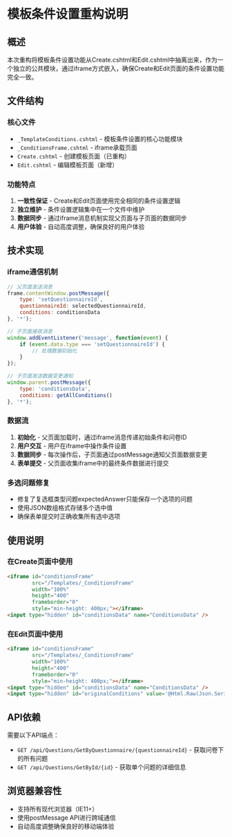 # 模板条件设置重构说明

## 概述

本次重构将模板条件设置功能从Create.cshtml和Edit.cshtml中抽离出来，作为一个独立的公共模块，通过iframe方式嵌入，确保Create和Edit页面的条件设置功能完全一致。

## 文件结构

### 核心文件
- `_TemplateConditions.cshtml` - 模板条件设置的核心功能模块
- `_ConditionsFrame.cshtml` - iframe承载页面
- `Create.cshtml` - 创建模板页面（已重构）
- `Edit.cshtml` - 编辑模板页面（新增）

### 功能特点
1. **一致性保证** - Create和Edit页面使用完全相同的条件设置逻辑
2. **独立维护** - 条件设置逻辑集中在一个文件中维护
3. **数据同步** - 通过iframe消息机制实现父页面与子页面的数据同步
4. **用户体验** - 自动高度调整，确保良好的用户体验

## 技术实现

### iframe通信机制
```javascript
// 父页面发送消息
frame.contentWindow.postMessage({
    type: 'setQuestionnaireId',
    questionnaireId: selectedQuestionnaireId,
    conditions: conditionsData
}, '*');

// 子页面接收消息
window.addEventListener('message', function(event) {
    if (event.data.type === 'setQuestionnaireId') {
        // 处理数据初始化
    }
});

// 子页面发送数据变更通知
window.parent.postMessage({
    type: 'conditionsData',
    conditions: getAllConditions()
}, '*');
```

### 数据流
1. **初始化** - 父页面加载时，通过iframe消息传递初始条件和问卷ID
2. **用户交互** - 用户在iframe中操作条件设置
3. **数据同步** - 每次操作后，子页面通过postMessage通知父页面数据变更
4. **表单提交** - 父页面收集iframe中的最终条件数据进行提交

### 多选问题修复
- 修复了复选框类型问题expectedAnswer只能保存一个选项的问题
- 使用JSON数组格式存储多个选中值
- 确保表单提交时正确收集所有选中选项

## 使用说明

### 在Create页面中使用
```html
<iframe id="conditionsFrame" 
        src="/Templates/_ConditionsFrame" 
        width="100%" 
        height="400" 
        frameborder="0"
        style="min-height: 400px;"></iframe>
<input type="hidden" id="conditionsData" name="ConditionsData" />
```

### 在Edit页面中使用
```html
<iframe id="conditionsFrame" 
        src="/Templates/_ConditionsFrame" 
        width="100%" 
        height="400" 
        frameborder="0"
        style="min-height: 400px;"></iframe>
<input type="hidden" id="conditionsData" name="ConditionsData" />
<input type="hidden" id="originalConditions" value='@Html.Raw(Json.Serialize(Model.Conditions))' />
```

## API依赖

需要以下API端点：
- `GET /api/Questions/GetByQuestionnaire/{questionnaireId}` - 获取问卷下的所有问题
- `GET /api/Questions/GetById/{id}` - 获取单个问题的详细信息

## 浏览器兼容性

- 支持所有现代浏览器（IE11+）
- 使用postMessage API进行跨域通信
- 自动高度调整确保良好的移动端体验